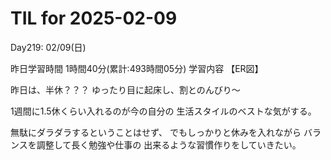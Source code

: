 # TIL for 2025-02-09
Day219: 02/09(日)

昨日学習時間 1時間40分(累計:493時間05分)
学習内容 【ER図】

昨日は、半休？？？
ゆったり目に起床し、割とのんびり〜

1週間に1.5休くらい入れるのが今の自分の
生活スタイルのベストな気がする。

無駄にダラダラするということはせず、
でもしっかりと休みを入れながら
バランスを調整して長く勉強や仕事の
出来るような習慣作りをしていきたい。